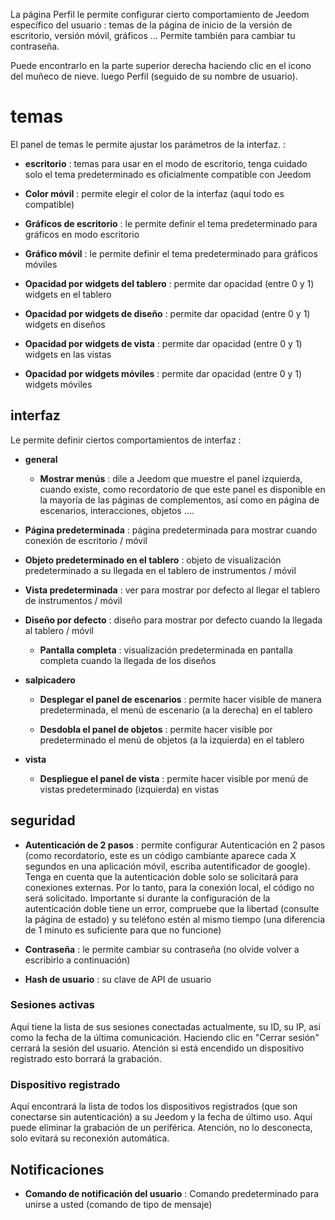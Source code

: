 La página Perfil le permite configurar cierto comportamiento de
Jeedom específico del usuario : temas de la página de inicio de la
versión de escritorio, versión móvil, gráficos ... Permite
también para cambiar tu contraseña.

Puede encontrarlo en la parte superior derecha haciendo clic en el icono del muñeco de nieve.
luego Perfil (seguido de su nombre de usuario).

temas
======

El panel de temas le permite ajustar los parámetros de la interfaz. :

-   **escritorio** : temas para usar en el modo de escritorio, tenga cuidado solo
    el tema predeterminado es oficialmente compatible con Jeedom

-   **Color móvil** : permite elegir el color de la interfaz
    (aquí todo es compatible)

-   **Gráficos de escritorio** : le permite definir el tema predeterminado para
    gráficos en modo escritorio

-   **Gráfico móvil** : le permite definir el tema predeterminado para
    gráficos móviles

-   **Opacidad por widgets del tablero** : permite dar opacidad
    (entre 0 y 1) widgets en el tablero

-   **Opacidad por widgets de diseño** : permite dar opacidad
    (entre 0 y 1) widgets en diseños

-   **Opacidad por widgets de vista** : permite dar opacidad (entre
    0 y 1) widgets en las vistas

-   **Opacidad por widgets móviles** : permite dar opacidad
    (entre 0 y 1) widgets móviles

interfaz
---------

Le permite definir ciertos comportamientos de interfaz :

-   **general**

    -   **Mostrar menús** : dile a Jeedom que muestre el panel
        izquierda, cuando existe, como recordatorio de que este panel es
        disponible en la mayoría de las páginas de complementos, así como en
        página de escenarios, interacciones, objetos ....

-   **Página predeterminada** : página predeterminada para mostrar cuando
    conexión de escritorio / móvil

-   **Objeto predeterminado en el tablero** : objeto de visualización predeterminado
    a su llegada en el tablero de instrumentos / móvil

-   **Vista predeterminada** : ver para mostrar por defecto al llegar
    el tablero de instrumentos / móvil

-   **Diseño por defecto** : diseño para mostrar por defecto cuando
    la llegada al tablero / móvil

    -   **Pantalla completa** : visualización predeterminada en pantalla completa cuando
        la llegada de los diseños

-   **salpicadero**

    -   **Desplegar el panel de escenarios** : permite hacer visible
        de manera predeterminada, el menú de escenario (a la derecha) en el tablero

    -   **Desdobla el panel de objetos** : permite hacer visible por
        predeterminado el menú de objetos (a la izquierda) en el tablero

-   **vista**

    -   **Despliegue el panel de vista** : permite hacer visible por
        menú de vistas predeterminado (izquierda) en vistas

seguridad
--------

-   **Autenticación de 2 pasos** : permite configurar
    Autenticación en 2 pasos (como recordatorio, este es un código cambiante
    aparece cada X segundos en una aplicación móvil, escriba
    autentificador de google). Tenga en cuenta que la autenticación doble solo se solicitará para conexiones externas. Por lo tanto, para la conexión local, el código no será solicitado. Importante si durante la configuración de la autenticación doble tiene un error, compruebe que la libertad (consulte la página de estado) y su teléfono estén al mismo tiempo (una diferencia de 1 minuto es suficiente para que no funcione)

-   **Contraseña** : le permite cambiar su contraseña (no
    olvide volver a escribirlo a continuación)

-   **Hash de usuario** : su clave de API de usuario

### Sesiones activas

Aquí tiene la lista de sus sesiones conectadas actualmente, su ID,
su IP, así como la fecha de la última comunicación. Haciendo clic en
&quot;Cerrar sesión&quot; cerrará la sesión del usuario. Atención si está encendido
un dispositivo registrado esto borrará la grabación.

### Dispositivo registrado

Aquí encontrará la lista de todos los dispositivos registrados (que son
conectarse sin autenticación) a su Jeedom y la fecha de
último uso. Aquí puede eliminar la grabación de un
periférica. Atención, no lo desconecta, solo evitará
su reconexión automática.

Notificaciones
-------------

-   **Comando de notificación del usuario** : Comando predeterminado para
    unirse a usted (comando de tipo de mensaje)
